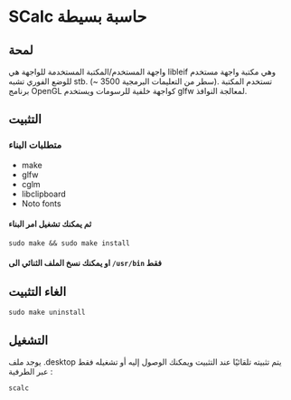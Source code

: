 
# SCalc حاسبة بسيطة

## لمحة

واجهة المستخدم/المكتبة المستخدمة للواجهة هي libleif وهي مكتبة واجهة مستخدم للوضع الفوري تشبه stb. (~ 3500 سطر من التعليمات البرمجية). تستخدم المكتبة برنامج OpenGL كواجهة خلفية للرسومات ويستخدم glfw لمعالجة النوافذ.

## التثبيت

### متطلبات البناء
- make
- glfw
- cglm
- libclipboard
- Noto fonts

#### ثم يمكنك تشغيل امر البناء 

```shell
sudo make && sudo make install
```

#### او يمكنك نسخ الملف الثنائي الى `/usr/bin` فقط
## الغاء التثبيت

```shell
sudo make uninstall
```

## التشغيل 

يوجد ملف .desktop يتم تثبيته تلقائيًا عند التثبيت ويمكنك الوصول إليه أو تشغيله فقط عبر الطرفية :

```shell
scalc
```
